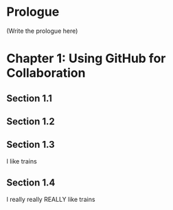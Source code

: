 # Prologue
(Write the prologue here)
# Chapter 1: Using GitHub for Collaboration
## Section 1.1
## Section 1.2
## Section 1.3
I like trains
## Section 1.4
I really really REALLY like trains